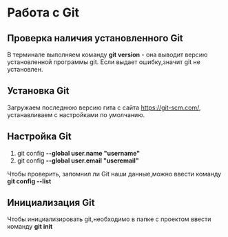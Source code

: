 # Работа с Git

## Проверка наличия установленного Git

В терминале выполняем команду **git version** - она выводит версию установленной программы git. Если выдает ошибку,значит git не установлен.

## Установка Git

Загружаем последнюю версию гита с сайта https://git-scm.com/, устанавливаем с настройками по умолчанию.

## Настройка Git

1. git config **--global user.name "username"**
2. git config **--global user.email "useremail"**

Чтобы проверить, запомнил ли Git наши данные,можно ввести команду **git config --list**

## Инициализация Git

Чтобы инициализировать git,необходимо в папке с проектом ввести команду **git init**